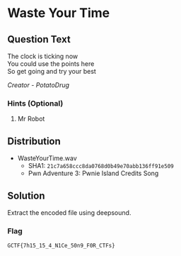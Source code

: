 # Waste Your Time

## Question Text

The clock is ticking now  
You could use the points here  
So get going and try your best

*Creator - PotatoDrug*

### Hints (Optional)
1. Mr Robot

## Distribution
- WasteYourTime.wav
    - SHA1: `21c7a658ccc8da0768d0b49e70abb136ff91e509`
    - Pwn Adventure 3: Pwnie Island Credits Song

## Solution
Extract the encoded file using deepsound.

### Flag
`GCTF{7h15_15_4_N1Ce_50n9_F0R_CTFs}`
